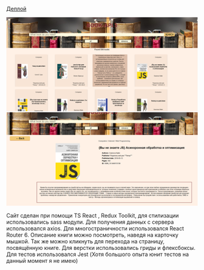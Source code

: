 [Деплой](https://frosty-yalow-baa156.netlify.app/)

![img main](src/imgs/readme/main.png)
![img main](src/imgs/readme/single-book.png)

Сайт сделан при помощи TS React , Redux Toolkit, для стилизации использовались sass модули. Для получения данных с сервера использовался axios. Для многостраничности использовался React Router 6.
 Описание книги можно посмотреть, наведя на карточку мышкой.  Так же можно кликнуть для перехода на страницу, посвящённую книге.
 Для верстки использовались гриды и флексбоксы.
 Для тестов использовался Jest (Хотя большого опыта юнит тестов на данный момент я не имею)



